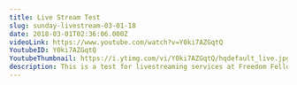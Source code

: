```yaml
---
title: Live Stream Test
slug: sunday-livestream-03-01-18
date: 2018-03-01T02:36:06.000Z
videoLink: https://www.youtube.com/watch?v=Y0ki7AZGqtQ
YoutubeID: Y0ki7AZGqtQ
YoutubeThumbnail: https://i.ytimg.com/vi/Y0ki7AZGqtQ/hqdefault_live.jpg
description: This is a test for livestreaming services at Freedom Fellowship Church using OBS studio
---
```

